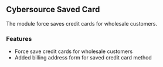 Cybersource Saved Card
---

The module force saves credit cards for wholesale customers.

### Features
* Force save credit cards for wholesale customers
* Added billing address form for saved credit card method
